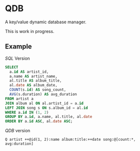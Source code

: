 # QDB

A key/value dynamic database manager.

This is work in progress.

## Example

*SQL* Version

```sql
SELECT
  a.id AS artist_id,
  a.name AS artist_name,
  al.title AS album_title,
  al.date AS album_date,
  COUNT(s.id) AS song_count,
  AVG(s.duration) AS avg_duration
FROM artist a
JOIN album al ON al.artist_id = a.id
LEFT JOIN song s ON s.album_id = al.id
WHERE a.id IN (1, 2)
GROUP BY a.id, a.name, al.title, al.date
ORDER BY a.id ASC, al.date ASC;
```

*QDB* version

```
Q artist ++@id(1, 2):name album:title:++date song:@[count:*, avg:duration]
```
